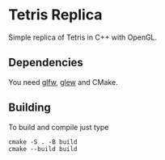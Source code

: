 # Tetris Replica

Simple replica of Tetris in C++ with OpenGL.

## Dependencies
You need [glfw](https://github.com/glfw/glfw), [glew](https://github.com/nigels-com/glew) and CMake.

## Building

To build and compile just type
```
cmake -S . -B build
cmake --build build
```
